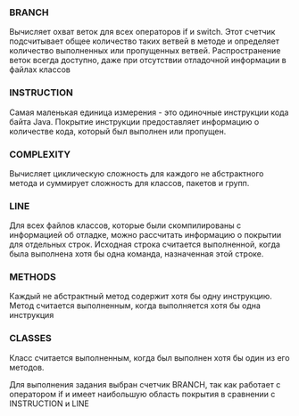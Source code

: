 ### BRANCH  
Вычисляет охват веток для всех операторов if и switch. 
Этот счетчик подсчитывает общее количество таких ветвей в методе и 
определяет количество выполненных или пропущенных ветвей. 
Распространение веток всегда доступно, даже при отсутствии отладочной информации в файлах классов

### INSTRUCTION  
Самая маленькая единица измерения - это одиночные инструкции кода байта Java. 
Покрытие инструкции предоставляет информацию о количестве кода, который был выполнен или пропущен.

### COMPLEXITY  
Вычисляет циклическую сложность для каждого не абстрактного метода и суммирует сложность для классов, пакетов и групп.

### LINE  
Для всех файлов классов, которые были скомпилированы с информацией об отладке, 
можно рассчитать информацию о покрытии для отдельных строк. 
Исходная строка считается выполненной, когда была выполнена хотя бы одна команда, назначенная этой строке.

### METHODS 
Каждый не абстрактный метод содержит хотя бы одну инструкцию. 
Метод считается выполненным, когда выполняется хотя бы одна инструкция

### CLASSES 
Класс считается выполненным, когда был выполнен хотя бы один из его методов.

Для выполнения задания выбран счетчик BRANCH, так как работает с оператором if 
и имеет наибольшую область покрытия в сравнении с INSTRUCTION и LINE
